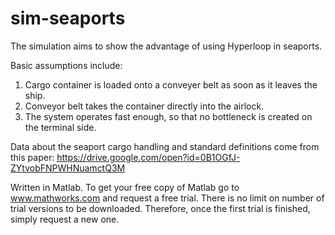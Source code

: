 # sim-seaports

The simulation aims to show the advantage of using Hyperloop in seaports.

Basic assumptions include:
1. Cargo container is loaded onto a conveyer belt as soon as it leaves the ship.
2. Conveyor belt takes the container directly into the airlock.
3. The system operates fast enough, so that no bottleneck is created on the terminal side. 

Data about the seaport cargo handling and standard definitions come from this paper: https://drive.google.com/open?id=0B1OGfJ-ZYtvobFNPWHNuamctQ3M

Written in Matlab. To get your free copy of Matlab go to www.mathworks.com and request a free trial. There is no limit on number of trial versions to be downloaded. Therefore, once the first trial is finished, simply request a new one. 

